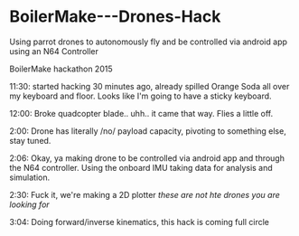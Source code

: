 # BoilerMake---Drones-Hack

Using parrot drones to autonomously fly and be controlled via android app using an N64 Controller

BoilerMake hackathon 2015

11:30: started hacking 30 minutes ago, already spilled Orange Soda all over my keyboard and floor. Looks like I'm going to have a sticky keyboard.

12:00: Broke quadcopter blade.. uhh.. it came that way. Flies a little off. 

2:00: Drone has literally /no/ payload capacity, pivoting to something else, stay tuned.

2:06: Okay, ya making drone to be controlled via android app and through the N64 controller. Using the onboard IMU taking data for analysis and simulation.

2:30: Fuck it, we're making a 2D plotter *these are not hte drones you are looking for*

3:04: Doing forward/inverse kinematics, this hack is coming full circle
